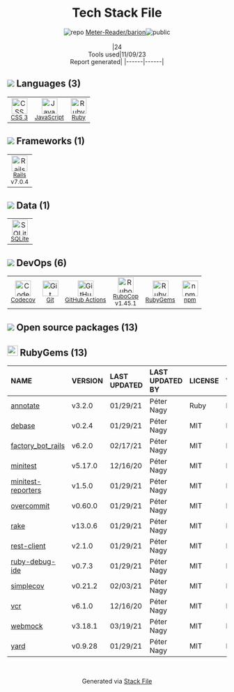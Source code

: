 <!--
--- Readme.md Snippet without images Start ---
## Tech Stack
Meter-Reader/barion is built on the following main stack:
- [Ruby](https://www.ruby-lang.org) – Languages
- [Rails](http://rubyonrails.org/) – Frameworks (Full Stack)
- [SQLite](http://www.sqlite.org/) – Databases
- [JavaScript](https://developer.mozilla.org/en-US/docs/Web/JavaScript) – Languages
- [RuboCop](http://batsov.com/rubocop/) – Code Review
- [Codecov](https://codecov.io/) – Code Coverage
- [GitHub Actions](https://github.com/features/actions) – Continuous Integration

Full tech stack [here](/techstack.md)
--- Readme.md Snippet without images End ---

--- Readme.md Snippet with images Start ---
## Tech Stack
Meter-Reader/barion is built on the following main stack:
- <img width='25' height='25' src='https://img.stackshare.io/service/989/ruby.png' alt='Ruby'/> [Ruby](https://www.ruby-lang.org) – Languages
- <img width='25' height='25' src='https://img.stackshare.io/service/990/x57_Lorv.png' alt='Rails'/> [Rails](http://rubyonrails.org/) – Frameworks (Full Stack)
- <img width='25' height='25' src='https://img.stackshare.io/service/1071/sqlite.jpg' alt='SQLite'/> [SQLite](http://www.sqlite.org/) – Databases
- <img width='25' height='25' src='https://img.stackshare.io/service/1209/javascript.jpeg' alt='JavaScript'/> [JavaScript](https://developer.mozilla.org/en-US/docs/Web/JavaScript) – Languages
- <img width='25' height='25' src='https://img.stackshare.io/service/2643/rubocop.png' alt='RuboCop'/> [RuboCop](http://batsov.com/rubocop/) – Code Review
- <img width='25' height='25' src='https://img.stackshare.io/service/2673/Codecov_Mark_Circle_Pink.png' alt='Codecov'/> [Codecov](https://codecov.io/) – Code Coverage
- <img width='25' height='25' src='https://img.stackshare.io/service/11563/actions.png' alt='GitHub Actions'/> [GitHub Actions](https://github.com/features/actions) – Continuous Integration

Full tech stack [here](/techstack.md)
--- Readme.md Snippet with images End ---
-->
<div align="center">

# Tech Stack File
![](https://img.stackshare.io/repo.svg "repo") [Meter-Reader/barion](https://github.com/Meter-Reader/barion)![](https://img.stackshare.io/public_badge.svg "public")
<br/><br/>
|24<br/>Tools used|11/09/23 <br/>Report generated|
|------|------|
</div>

## <img src='https://img.stackshare.io/languages.svg'/> Languages (3)
<table><tr>
  <td align='center'>
  <img width='36' height='36' src='https://img.stackshare.io/service/6727/css.png' alt='CSS 3'>
  <br>
  <sub><a href="https://developer.mozilla.org/en-US/docs/Web/CSS/CSS3">CSS 3</a></sub>
  <br>
  <sub></sub>
</td>

<td align='center'>
  <img width='36' height='36' src='https://img.stackshare.io/service/1209/javascript.jpeg' alt='JavaScript'>
  <br>
  <sub><a href="https://developer.mozilla.org/en-US/docs/Web/JavaScript">JavaScript</a></sub>
  <br>
  <sub></sub>
</td>

<td align='center'>
  <img width='36' height='36' src='https://img.stackshare.io/service/989/ruby.png' alt='Ruby'>
  <br>
  <sub><a href="https://www.ruby-lang.org">Ruby</a></sub>
  <br>
  <sub></sub>
</td>

</tr>
</table>

## <img src='https://img.stackshare.io/frameworks.svg'/> Frameworks (1)
<table><tr>
  <td align='center'>
  <img width='36' height='36' src='https://img.stackshare.io/service/990/x57_Lorv.png' alt='Rails'>
  <br>
  <sub><a href="http://rubyonrails.org/">Rails</a></sub>
  <br>
  <sub>v7.0.4</sub>
</td>

</tr>
</table>

## <img src='https://img.stackshare.io/databases.svg'/> Data (1)
<table><tr>
  <td align='center'>
  <img width='36' height='36' src='https://img.stackshare.io/service/1071/sqlite.jpg' alt='SQLite'>
  <br>
  <sub><a href="http://www.sqlite.org/">SQLite</a></sub>
  <br>
  <sub></sub>
</td>

</tr>
</table>

## <img src='https://img.stackshare.io/devops.svg'/> DevOps (6)
<table><tr>
  <td align='center'>
  <img width='36' height='36' src='https://img.stackshare.io/service/2673/Codecov_Mark_Circle_Pink.png' alt='Codecov'>
  <br>
  <sub><a href="https://codecov.io/">Codecov</a></sub>
  <br>
  <sub></sub>
</td>

<td align='center'>
  <img width='36' height='36' src='https://img.stackshare.io/service/1046/git.png' alt='Git'>
  <br>
  <sub><a href="http://git-scm.com/">Git</a></sub>
  <br>
  <sub></sub>
</td>

<td align='center'>
  <img width='36' height='36' src='https://img.stackshare.io/service/11563/actions.png' alt='GitHub Actions'>
  <br>
  <sub><a href="https://github.com/features/actions">GitHub Actions</a></sub>
  <br>
  <sub></sub>
</td>

<td align='center'>
  <img width='36' height='36' src='https://img.stackshare.io/service/2643/rubocop.png' alt='RuboCop'>
  <br>
  <sub><a href="http://batsov.com/rubocop/">RuboCop</a></sub>
  <br>
  <sub>v1.45.1</sub>
</td>

<td align='center'>
  <img width='36' height='36' src='https://img.stackshare.io/service/12795/5jL6-BA5_400x400.jpeg' alt='RubyGems'>
  <br>
  <sub><a href="https://rubygems.org/">RubyGems</a></sub>
  <br>
  <sub></sub>
</td>

<td align='center'>
  <img width='36' height='36' src='https://img.stackshare.io/service/1120/lejvzrnlpb308aftn31u.png' alt='npm'>
  <br>
  <sub><a href="https://www.npmjs.com/">npm</a></sub>
  <br>
  <sub></sub>
</td>

</tr>
</table>


## <img src='https://img.stackshare.io/group.svg' /> Open source packages (13)</h2>

## <img width='24' height='24' src='https://img.stackshare.io/service/12795/5jL6-BA5_400x400.jpeg'/> RubyGems (13)

|NAME|VERSION|LAST UPDATED|LAST UPDATED BY|LICENSE|VULNERABILITIES|
|:------|:------|:------|:------|:------|:------|
|[annotate](https://rubygems.org/annotate)|v3.2.0|01/29/21|Péter Nagy |Ruby|N/A|
|[debase](https://rubygems.org/debase)|v0.2.4|01/29/21|Péter Nagy |MIT|N/A|
|[factory_bot_rails](https://rubygems.org/factory_bot_rails)|v6.2.0|02/17/21|Péter Nagy |MIT|N/A|
|[minitest](https://rubygems.org/minitest)|v5.17.0|12/16/20|Péter Nagy |MIT|N/A|
|[minitest-reporters](https://rubygems.org/minitest-reporters)|v1.5.0|01/29/21|Péter Nagy |MIT|N/A|
|[overcommit](https://rubygems.org/overcommit)|v0.60.0|01/29/21|Péter Nagy |MIT|N/A|
|[rake](https://rubygems.org/rake)|v13.0.6|01/29/21|Péter Nagy |MIT|N/A|
|[rest-client](https://rubygems.org/rest-client)|v2.1.0|01/29/21|Péter Nagy |MIT|N/A|
|[ruby-debug-ide](https://rubygems.org/ruby-debug-ide)|v0.7.3|01/29/21|Péter Nagy |MIT|N/A|
|[simplecov](https://rubygems.org/simplecov)|v0.21.2|02/03/21|Péter Nagy |MIT|N/A|
|[vcr](https://rubygems.org/vcr)|v6.1.0|12/16/20|Péter Nagy |MIT|N/A|
|[webmock](https://rubygems.org/webmock)|v3.18.1|03/19/21|Péter Nagy |MIT|N/A|
|[yard](https://rubygems.org/yard)|v0.9.28|01/29/21|Péter Nagy |MIT|N/A|

<br/>
<div align='center'>

Generated via [Stack File](https://github.com/apps/stack-file)
